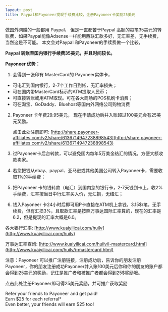```yaml
---
layout: post
title: Paypal和Payoneer提现手续费比较，注册Payoneer卡奖励25美元
---
```


做国外网赚的一般都用 Paypal， 但是一直都苦于Paypal 高额的每笔35美元的转账费，如果Paypal能像Adsense一样能用西联汇款多好，无汇率差，无手续费，当然这是不可能。
本文会对Paypal 和Payoneer的手续费做一个比较，

__Paypal 转账至国内银行手续费35美元，并且时间较长。__

__Payoneer 优势：__

1. 会得到一张印有 MasterCard的 Payoneer实体卡，
  * 可电汇到国内银行，2-7个工作日到帐，无汇率损失；
  * 可在国内带MasterCard标示的ATM提取人民币；
  * 可直接转账或用ATM取现。可在各大商场的POS机刷卡消费；
  * 可在淘宝、GoDaddy、Bluehost等国内外网络公司购物消费

2. Payoneer 卡年费29.95美元， 现在申请成功后并入账超过100美元会有25美元奖励。

  	点击此处注册即可: [http://share.payoneer-affiliates.com/v2/share/6136714947238898543](http://share.payoneer-affiliates.com/v2/share/6136714947238898543)

3. 过Payoneer卡后台转款，可以避免国内每年5万美金结汇的情况，方便大额收款卖家。

4. 若您把钱从ebay、paypal、亚马逊或其他美国公司转入Payoneer卡，需要收取1%的手续费；

5. 把Payoneer 卡的钱转款（电汇）到国内您的银行卡，2-7天钱到卡上，收2%手续费，汇率按当日中行汇率买入价，无汇损，无结汇；

6. 钱入Payoneer 卡24小时后即可用P卡直接在ATM机上拿钱，3.15$/笔，无手续费，但有汇损3%，且取款汇率是按照万事达国际汇率算的，现在的汇率是6.2，但是提现的汇率大概是6.0。

各大银行汇率: [http://www.kuaiyilicai.com/huilv](http://www.kuaiyilicai.com/huilv)

万事达汇率查询: [http://www.kuaiyilicai.com/huilv/i-mastercard.html](http://www.kuaiyilicai.com/huilv/i-mastercard.html)

注意：Payoneer 可以推广注册链接，注册成功后，告诉你的朋友注册Payoneer，你的朋友注册成功Payoneer并入账100美元后你和你的朋友的账户都会得到25美元的奖励，记住是推广者和被推广者都会得到25$奖励哦。

点击此处注册Payoneer即可得25美元奖励，并可推广获取奖励

Refer your friends to Payoneer and get paid! <br/>
Earn $25 for each referral* <br/>
Even better, your friends will earn $25 too!